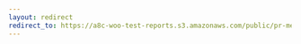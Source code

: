 ```yaml
---
layout: redirect
redirect_to: https://a8c-woo-test-reports.s3.amazonaws.com/public/pr-merge/38531/e2e/index.html
---
```

